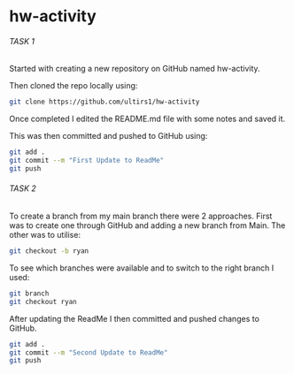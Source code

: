 # hw-activity

###### TASK 1

Started with creating a new repository on GitHub named hw-activity.

Then cloned the repo locally using:

```bash
git clone https://github.com/ultirs1/hw-activity
```

Once completed I edited the README.md file with some notes and saved it.

This was then committed and pushed to GitHub using:

```bash
git add .
git commit --m "First Update to ReadMe"
git push
```



###### TASK 2

To create a branch from my main branch there were 2 approaches. First was to create one through GitHub and adding a new branch from Main. The other was to utilise:

```bash
git checkout -b ryan
```

To see which branches were available and to switch to the right branch I used:

```bash
git branch
git checkout ryan
```

After updating the ReadMe I then committed and pushed changes to GitHub. 

```bash
git add .
git commit --m "Second Update to ReadMe"
git push
```

